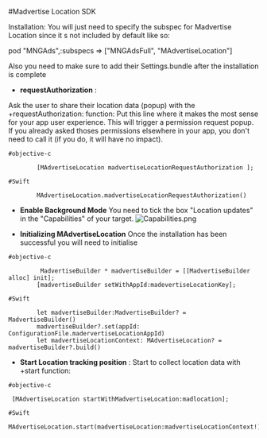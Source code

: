 #Madvertise Location SDK

Installation:
You will just need to specify the subspec for Madvertise Location since it s not included by default like so:

  pod "MNGAds",:subspecs => ["MNGAdsFull", "MAdvertiseLocation"]

Also you need to make sure to add their Settings.bundle after the installation is complete 

* **requestAuthorization** :

Ask the user to share their location data (popup) with the +requestAuthorization: function:
 Put this line where it makes the most sense for your app user experience. This will trigger a permission request popup. If you already asked thoses permissions elsewhere in your app, you don't need to call it (if you do, it will have no impact).


```
#objective-c

        [MAdvertiseLocation madvertiseLocationRequestAuthorization ];

```


```
#Swift

        MAdvertiseLocation.madvertiseLocationRequestAuthorization()

```

* **Enable Background Mode**
You need to tick the box "Location updates" in the "Capabilities" of your target.
![Capabilities.png](https://bitbucket.org/repo/aen579/images/3460637221-Capabilities.png)

* **Initializing MAdvertiseLocation**
Once the installation has been successful you will need to initialise 



```
#objective-c

         MadvertiseBuilder * madvertiseBuilder = [[MadvertiseBuilder alloc] init];
        [madvertiseBuilder setWithAppId:madevertiseLocationKey];
```
```
#Swift

        let madvertiseBuilder:MadvertiseBuilder? =  MadvertiseBuilder()
        madvertiseBuilder?.set(appId: ConfigurationFile.madervertiseLocationAppId)
        let madvertiseLocationContext: MAdvertiseLocation? = madvertiseBuilder?.build()

```

* **Start Location tracking position** :
Start to collect location data with +start function:


```
#objective-c

 [MAdvertiseLocation startWithMadvertiseLocation:madlocation];

```
```
#Swift
  MAdvertiseLocation.start(madvertiseLocation:madvertiseLocationContext!)

```